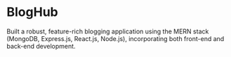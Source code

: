 # BlogHub
Built a robust, feature-rich blogging application using the MERN stack (MongoDB, Express.js, React.js, Node.js), incorporating both front-end and back-end development.
